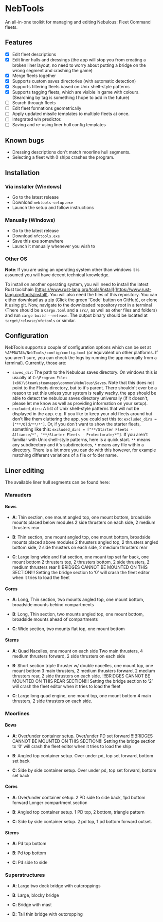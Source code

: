 # NebTools

An all-in-one toolkit for managing and editing Nebulous: Fleet Command fleets.

## Features
 - [x] Edit fleet descriptions
 - [x] Edit liner hulls and dressings (the app will stop you from creating a broken liner layout, no need to worry about putting a bridge on the wrong segment and crashing the game)
 - [x] Merge fleets together
 - [x] Supports custom saves directories (with automatic detection)
 - [x] Supports filtering fleets based on Unix shell-style patterns
 - [x] Supports tagging fleets, which are visible in game with colours. (Searching by tag is something I hope to add in the future)
 - [ ] Search through fleets
 - [ ] Edit fleet formations geometrically
 - [ ] Apply updated missile templates to multiple fleets at once.
 - [ ] Integrated win predictor.
 - [ ] Saving and re-using liner hull config templates

## Known bugs
 - Dressing descriptions don't match moorline hull segments.
 - Selecting a fleet with 0 ships crashes the program.

## Installation
### Via installer (Windows)
 - Go to the latest release
 - Download `nebtools-setup.exe`
 - Launch the setup and follow instructions

### Manually (Windows)
 - Go to the latest release
 - Download `nfctools.exe`
 - Save this exe somewhere
 - Launch it manually whenever you wish to

### Other OS
**Note**: If you are using an operating system other than windows it is assumed you will have decent technical knowledge.

To install on another operating system, you will need to install the latest Rust toolchain [https://www.rust-lang.org/tools/install](https://www.rust-lang.org/tools/install). You will also need the files of this repository. You can either download as a zip (Click the green 'Code' button on GitHub), or clone it using git.
Now, navigate to the downloaded repository root in a terminal (There should be a `Cargo.toml` and a `src/`, as well as other files and folders) and run `cargo build --release`. The output binary should be located at `target/release/nfctools` or similar.

## Configuration
NebTools supports a couple of configuration options which can be set at `%APPDATA%/NebTools/config/config.toml` (or equivalent on other platforms. If you aren't sure, you can check the logs by running the app manually from a terminal). Currently, those are:
 - `saves_dir`: The path to the Nebulous saves directory. On windows this is usually at `C:\Program Files (x86)\Steam\steamapps\common\Nebulous\Saves`. Note that this does not point to the Fleets directory, but to it's parent. There shouldn't ever be a reason to set this unless your system is really wacky, the app should be able to detect the nebulous saves directory universally (if it doesn't, please let me know as well as providing information on your setup).
 - `excluded_dirs`: A list of Unix shell-style patterns that will not be displayed in the app. e.g. If you like to keep your old fleets around but don't like them cluttering the app, you could set this to: `excluded_dirs = ["**/Old/**/*"]`. Or, if you don't want to show the starter fleets, something like this: `excluded_dirs = ["**/Starter Fleets - Alliance/*", "**/Starter Fleets - Protectorate/*"]`.
 If you aren't familiar with Unix shell-style patterns, here is a quick start. `**` means any subdirectory and it's subdirectories, `*` means any file within a directory. There is a lot more you can do with this however, for example matching different variations of a file or folder name.

## Liner editing
The available liner hull segments can be found here:

### Marauders
#### Bows
 - **A**: Thin section, one mount angled top, one mount bottom, broadside mounts placed below modules
2 side thrusters on each side, 2 medium thrusters rear

 - **B**: Thin section, one mount angled top, one mount bottom, broadside mounts placed above modules
2 thrusters angled top, 2 thrusters angled bottom side, 2 side thrusters on each side, 2 medium thrusters rear

 - **C**: Large long wide and flat section, one mount top set far back, one mount bottom
2 thrusters top, 2 thrusters bottom, 2 side thrusters, 2 medium thrusters rear
!!!BRIDGES CANNOT BE MOUNTED ON THIS SECTION!!!
Setting the bridge section to ‘0’ will crash the fleet editor when it tries to load the fleet

#### Cores
 - **A**: Long, Thin section, two mounts angled top, one mount bottom, broadside mounts behind compartments

 - **B**: Long, Thin section, two mounts angled top, one mount bottom, broadside mounts ahead of compartments

 - **C**: Wide section, two mounts flat top, one mount bottom

#### Sterns
 - **A**: Quad Nacelles, one mount on each side
Two main thrusters, 4 medium thrusters forward, 2 side thrusters on each side

 - **B**: Short section triple thruster w/ double nacelles, one mount top, one mount bottom
3 main thrusters, 2 medium thrusters forward, 2 medium thrusters rear, 2 side thrusters on each side.
!!!BRIDGES CANNOT BE MOUNTED ON THIS REAR SECTION!!!
Setting the bridge section to ‘2’ will crash the fleet editor when it tries to load the fleet

 - **C**: Large long quad engine, one mount top, one mount bottom
4 main thrusters, 2 side thrusters on each side.

### Moorlines
#### Bows
 - **A**: Over/under container setup. Over/under PD set forward
!!!BRIDGES CANNOT BE MOUNTED ON THIS SECTION!!!
Setting the bridge section to ‘0’ will crash the fleet editor when it tries to load the ship

 - **B**: Angled top container setup. Over under pd, top set forward, bottom set back

 - **C**: Side by side container setup. Over under pd, top set forward, bottom set back

#### Cores
 - **A**: Over/under container setup. 2 PD side to side back, 1pd bottom forward
Longer compartment section

 - **B**: Angled top container setup. 1 PD top, 2 bottom, triangle pattern

 - **C**: Side by side container setup. 2 pd top, 1 pd bottom forward outset.

#### Sterns
 - **A**: Pd top bottom

 - **B**: Pd top bottom

 - **C**: Pd side to side

### Superstructures
 - **A**: Large two deck bridge with outcroppings 

 - **B**: Large, blocky bridge

 - **C**: Bridge with mast

 - **D**: Tall thin bridge with outcropping